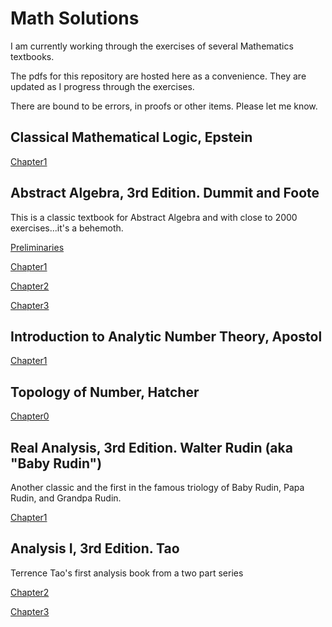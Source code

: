 # Math Solutions

I am currently working through the exercises of several Mathematics textbooks.

The pdfs for this repository are hosted here as a convenience.  They are updated as I progress through the exercises.

There are bound to be errors, in proofs or other items. Please let me know.

## Classical Mathematical Logic, Epstein

[Chapter1](classical_mathematical_logic_epstein/classical_mathematical_logic_chapter1.pdf)

## Abstract Algebra, 3rd Edition. Dummit and Foote

This is a classic textbook for Abstract Algebra and with close to 2000 exercises...it's a behemoth.

[Preliminaries](abstract_algebra_dummit_foote/abstract_algebra_dummit_foote_preliminaries.pdf)

[Chapter1](abstract_algebra_dummit_foote/abstract_algebra_dummit_foote_chapter1.pdf)

[Chapter2](abstract_algebra_dummit_foote/abstract_algebra_dummit_foote_chapter2.pdf)

[Chapter3](abstract_algebra_dummit_foote/abstract_algebra_dummit_foote_chapter3.pdf)

## Introduction to Analytic Number Theory, Apostol

[Chapter1](introduction_to_analytic_number_theory_apostol/introduction_to_analytic_number_theory_apostol_chapter1.pdf)

## Topology of Number, Hatcher

[Chapter0](topology_of_numbers/topology_of_numbers_chapter0.pdf)

## Real Analysis, 3rd Edition. Walter Rudin (aka "Baby Rudin")

Another classic and the first in the famous triology of Baby Rudin, Papa Rudin, and Grandpa Rudin.

[Chapter1](baby_rudin_3ed/baby_rudin_3ed_chapter1.pdf)

## Analysis I, 3rd Edition. Tao

Terrence Tao's first analysis book from a two part series

[Chapter2](analysis_1_tao/analysis_1_tao_chapter2.pdf)

[Chapter3](analysis_1_tao/analysis_1_tao_chapter3.pdf)


